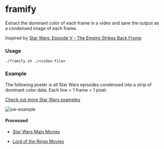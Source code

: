 # framify
Extract the dominant color of each frame in a video and save the output as a condensed image of each frame.

Inspired by [Star Wars: Episode V - The Empire Strikes Back Frome](https://www.frome.co/products/star-wars-episode-v)

### Usage

```
./framify.sh ./<video-file>
```

### Example

The following poster is all Star Wars episodes condensed into a strip of dominant color data. Each line = 1 frame = 1 pixel.

[Check out more Star Wars examples](./examples/star-wars/README.md)

![sw-example](./examples/star-wars/Poster-compressed.png)

#### Processed

- [Star Wars Main Movies](./examples/star-wars/README.md)

- [Lord of the Rings Movies](./examples/lord-of-the-rings/README.md)
